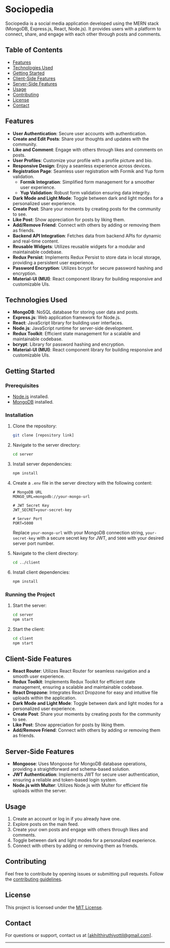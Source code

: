 # Sociopedia

Sociopedia is a social media application developed using the MERN stack (MongoDB, Express.js, React, Node.js). It provides users with a platform to connect, share, and engage with each other through posts and comments.

## Table of Contents

- [Features](#features)
- [Technologies Used](#technologies-used)
- [Getting Started](#getting-started)
- [Client-Side Features](#client-side-features)
- [Server-Side Features](#server-side-features)
- [Usage](#usage)
- [Contributing](#contributing)
- [License](#license)
- [Contact](#contact)

## Features

- **User Authentication**: Secure user accounts with authentication.
- **Create and Edit Posts**: Share your thoughts and updates with the community.
- **Like and Comment**: Engage with others through likes and comments on posts.
- **User Profiles**: Customize your profile with a profile picture and bio.
- **Responsive Design**: Enjoy a seamless experience across devices.
- **Registration Page**: Seamless user registration with Formik and Yup form validation.
  - **Formik Integration**: Simplified form management for a smoother user experience.
  - **Yup Validation**: Robust form validation ensuring data integrity.
- **Dark Mode and Light Mode**: Toggle between dark and light modes for a personalized user experience.
- **Create Post**: Share your moments by creating posts for the community to see.
- **Like Post**: Show appreciation for posts by liking them.
- **Add/Remove Friend**: Connect with others by adding or removing them as friends.
- **Backend API Integration**: Fetches data from backend APIs for dynamic and real-time content.
- **Reusable Widgets**: Utilizes reusable widgets for a modular and maintainable codebase.
- **Redux Persist**: Implements Redux Persist to store data in local storage, providing a persistent user experience.
- **Password Encryption**: Utilizes bcrypt for secure password hashing and encryption.
- **Material-UI (MUI)**: React component library for building responsive and customizable UIs.

## Technologies Used

- **MongoDB**: NoSQL database for storing user data and posts.
- **Express.js**: Web application framework for Node.js.
- **React**: JavaScript library for building user interfaces.
- **Node.js**: JavaScript runtime for server-side development.
- **Redux Toolkit**: Efficient state management for a scalable and maintainable codebase.
- **bcrypt**: Library for password hashing and encryption.
- **Material-UI (MUI)**: React component library for building responsive and customizable UIs.

## Getting Started

### Prerequisites

- [Node.js](https://nodejs.org/) installed.
- [MongoDB](https://www.mongodb.com/) installed.

### Installation

1. Clone the repository:

   ```bash
   git clone [repository link]
   ```

2. Navigate to the server directory:

   ```bash
   cd server
   ```

3. Install server dependencies:

   ```bash
   npm install
   ```

4. Create a `.env` file in the server directory with the following content:

   ```env
   # MongoDB URL
   MONGO_URL=mongodb://your-mongo-url

   # JWT Secret Key
   JWT_SECRET=your-secret-key

   # Server Port
   PORT=5000
   ```

   Replace `your-mongo-url` with your MongoDB connection string, `your-secret-key` with a secure secret key for JWT, and `5000` with your desired server port number.

5. Navigate to the client directory:

   ```bash
   cd ../client
   ```

6. Install client dependencies:

   ```bash
   npm install
   ```

### Running the Project

1. Start the server:

   ```bash
   cd server
   npm start
   ```

2. Start the client:

   ```bash
   cd client
   npm start
   ```

## Client-Side Features

- **React Router**: Utilizes React Router for seamless navigation and a smooth user experience.
- **Redux Toolkit**: Implements Redux Toolkit for efficient state management, ensuring a scalable and maintainable codebase.
- **React Dropzone**: Integrates React Dropzone for easy and intuitive file uploads within the application.
- **Dark Mode and Light Mode**: Toggle between dark and light modes for a personalized user experience.
- **Create Post**: Share your moments by creating posts for the community to see.
- **Like Post**: Show appreciation for posts by liking them.
- **Add/Remove Friend**: Connect with others by adding or removing them as friends.

## Server-Side Features

- **Mongoose**: Uses Mongoose for MongoDB database operations, providing a straightforward and schema-based solution.
- **JWT Authentication**: Implements JWT for secure user authentication, ensuring a reliable and token-based login system.
- **Node.js with Multer**: Utilizes Node.js with Multer for efficient file uploads within the server.

## Usage

1. Create an account or log in if you already have one.
2. Explore posts on the main feed.
3. Create your own posts and engage with others through likes and comments.
4. Toggle between dark and light modes for a personalized experience.
5. Connect with others by adding or removing them as friends.

## Contributing

Feel free to contribute by opening issues or submitting pull requests. Follow the [contributing guidelines](CONTRIBUTING.md).

## License

This project is licensed under the [MIT License](LICENSE).

## Contact

For questions or support, contact us at [akhilthiruthiyottil@gmail.com].

---
